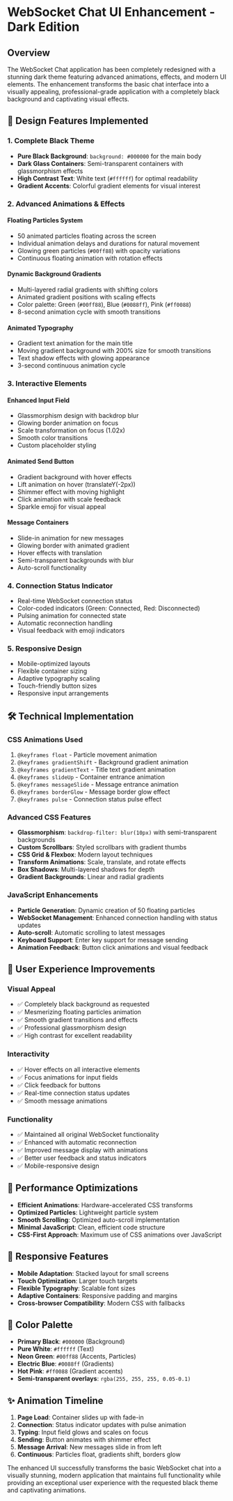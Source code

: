 # WebSocket Chat UI Enhancement - Dark Edition

## Overview

The WebSocket Chat application has been completely redesigned with a stunning dark theme featuring advanced animations, effects, and modern UI elements. The enhancement transforms the basic chat interface into a visually appealing, professional-grade application with a completely black background and captivating visual effects.

## 🎨 Design Features Implemented

### 1. **Complete Black Theme**
- **Pure Black Background**: `background: #000000` for the main body
- **Dark Glass Containers**: Semi-transparent containers with glassmorphism effects
- **High Contrast Text**: White text (`#ffffff`) for optimal readability
- **Gradient Accents**: Colorful gradient elements for visual interest

### 2. **Advanced Animations & Effects**

#### **Floating Particles System**
- 50 animated particles floating across the screen
- Individual animation delays and durations for natural movement
- Glowing green particles (`#00ff88`) with opacity variations
- Continuous floating animation with rotation effects

#### **Dynamic Background Gradients**
- Multi-layered radial gradients with shifting colors
- Animated gradient positions with scaling effects
- Color palette: Green (`#00ff88`), Blue (`#0088ff`), Pink (`#ff0088`)
- 8-second animation cycle with smooth transitions

#### **Animated Typography**
- Gradient text animation for the main title
- Moving gradient background with 200% size for smooth transitions
- Text shadow effects with glowing appearance
- 3-second continuous animation cycle

### 3. **Interactive Elements**

#### **Enhanced Input Field**
- Glassmorphism design with backdrop blur
- Glowing border animation on focus
- Scale transformation on focus (1.02x)
- Smooth color transitions
- Custom placeholder styling

#### **Animated Send Button**
- Gradient background with hover effects
- Lift animation on hover (translateY(-2px))
- Shimmer effect with moving highlight
- Click animation with scale feedback
- Sparkle emoji for visual appeal

#### **Message Containers**
- Slide-in animation for new messages
- Glowing border with animated gradient
- Hover effects with translation
- Semi-transparent backgrounds with blur
- Auto-scroll functionality

### 4. **Connection Status Indicator**
- Real-time WebSocket connection status
- Color-coded indicators (Green: Connected, Red: Disconnected)
- Pulsing animation for connected state
- Automatic reconnection handling
- Visual feedback with emoji indicators

### 5. **Responsive Design**
- Mobile-optimized layouts
- Flexible container sizing
- Adaptive typography scaling
- Touch-friendly button sizes
- Responsive input arrangements

## 🛠️ Technical Implementation

### **CSS Animations Used**
1. `@keyframes float` - Particle movement animation
2. `@keyframes gradientShift` - Background gradient animation
3. `@keyframes gradientText` - Title text gradient animation
4. `@keyframes slideUp` - Container entrance animation
5. `@keyframes messageSlide` - Message entrance animation
6. `@keyframes borderGlow` - Message border glow effect
7. `@keyframes pulse` - Connection status pulse effect

### **Advanced CSS Features**
- **Glassmorphism**: `backdrop-filter: blur(10px)` with semi-transparent backgrounds
- **Custom Scrollbars**: Styled scrollbars with gradient thumbs
- **CSS Grid & Flexbox**: Modern layout techniques
- **Transform Animations**: Scale, translate, and rotate effects
- **Box Shadows**: Multi-layered shadows for depth
- **Gradient Backgrounds**: Linear and radial gradients

### **JavaScript Enhancements**
- **Particle Generation**: Dynamic creation of 50 floating particles
- **WebSocket Management**: Enhanced connection handling with status updates
- **Auto-scroll**: Automatic scrolling to latest messages
- **Keyboard Support**: Enter key support for message sending
- **Animation Feedback**: Button click animations and visual feedback

## 🎯 User Experience Improvements

### **Visual Appeal**
- ✅ Completely black background as requested
- ✅ Mesmerizing floating particles animation
- ✅ Smooth gradient transitions and effects
- ✅ Professional glassmorphism design
- ✅ High contrast for excellent readability

### **Interactivity**
- ✅ Hover effects on all interactive elements
- ✅ Focus animations for input fields
- ✅ Click feedback for buttons
- ✅ Real-time connection status updates
- ✅ Smooth message animations

### **Functionality**
- ✅ Maintained all original WebSocket functionality
- ✅ Enhanced with automatic reconnection
- ✅ Improved message display with animations
- ✅ Better user feedback and status indicators
- ✅ Mobile-responsive design

## 🚀 Performance Optimizations

- **Efficient Animations**: Hardware-accelerated CSS transforms
- **Optimized Particles**: Lightweight particle system
- **Smooth Scrolling**: Optimized auto-scroll implementation
- **Minimal JavaScript**: Clean, efficient code structure
- **CSS-First Approach**: Maximum use of CSS animations over JavaScript

## 📱 Responsive Features

- **Mobile Adaptation**: Stacked layout for small screens
- **Touch Optimization**: Larger touch targets
- **Flexible Typography**: Scalable font sizes
- **Adaptive Containers**: Responsive padding and margins
- **Cross-browser Compatibility**: Modern CSS with fallbacks

## 🎨 Color Palette

- **Primary Black**: `#000000` (Background)
- **Pure White**: `#ffffff` (Text)
- **Neon Green**: `#00ff88` (Accents, Particles)
- **Electric Blue**: `#0088ff` (Gradients)
- **Hot Pink**: `#ff0088` (Gradient accents)
- **Semi-transparent overlays**: `rgba(255, 255, 255, 0.05-0.1)`

## ✨ Animation Timeline

1. **Page Load**: Container slides up with fade-in
2. **Connection**: Status indicator updates with pulse animation
3. **Typing**: Input field glows and scales on focus
4. **Sending**: Button animates with shimmer effect
5. **Message Arrival**: New messages slide in from left
6. **Continuous**: Particles float, gradients shift, borders glow

The enhanced UI successfully transforms the basic WebSocket chat into a visually stunning, modern application that maintains full functionality while providing an exceptional user experience with the requested black theme and captivating animations.

